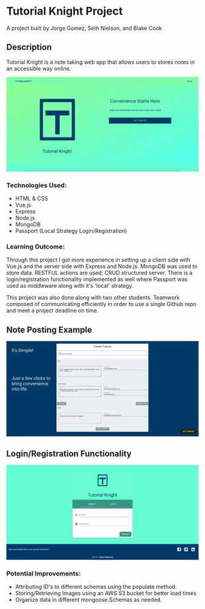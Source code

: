 # Tutorial Knight Project
A project built by Jorge Gomez, Seth Nielson, and Blake Cook

## Description
Tutorial Knight is a note taking web app that allows users to stores notes in an accessible way online.

![DragonBall Roster Show Case](https://github.com/Dev-Tensei/QuickReference/blob/main/client/images/homepage.png?raw=true)

### Technologies Used:
- HTML & CSS
- Vue.js
- Express
- Node.js
- MongoDB
- Passport (Local Strategy Login/Registration)

### Learning Outcome:
Through this project I got more experience in setting up a client side with Vue.js and the server side with Express and Node.js. MongoDB was used to store data. RESTFUL actions are used; CRUD structured server. There is a login/registration functionality implemented as well where Passport was used as middleware along with it's 'local' strategy.

This project was also done along with two other students. Teamwork composed of communicating efficiently in order to use a single Github repo and meet a project deadline on time. 

## Note Posting Example
![DragonBall Roster Show Case](https://github.com/Dev-Tensei/QuickReference/blob/main/client/images/cta.png?raw=true)

## Login/Registration Functionality
![DragonBall Roster Show Case](https://github.com/Dev-Tensei/QuickReference/blob/main/client/images/login.png?raw=true)

### Potential Improvements:
- Attributing ID's to different schemas using the populate method.
- Storing/Retrieving Images using an AWS S3 bucket for better load times
- Organize data in different mongoose.Schemas as needed.
